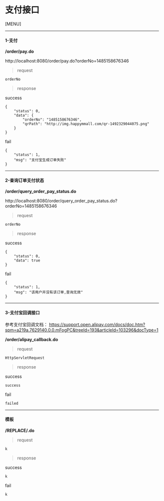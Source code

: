 # 支付接口

[MENU]

------

#### 1-支付

**/order/pay.do**

http://localhost:8080/order/pay.do?orderNo=1485158676346

> request

```
orderNo
```

> response

success

```
{
    "status": 0,
    "data": {
        "orderNo": "1485158676346",
        "qrPath": "http://img.happymmall.com/qr-1492329044075.png"
    }
}
```

fail

```
{
    "status": 1,
    "msg": "支付宝生成订单失败"
}
```

------

#### 2-查询订单支付状态

**/order/query_order_pay_status.do**

http://localhost:8080/order/query_order_pay_status.do?orderNo=1485158676346

> request

```
orderNo
```

> response

success

```
{
    "status": 0,
    "data": true
}
```

fail

```
{
    "status": 1,
    "msg": "该用户并没有该订单,查询无效"
}
```

------

#### 3-支付宝回调接口

参考支付宝回调文档： https://support.open.alipay.com/docs/doc.htm?spm=a219a.7629140.0.0.mFogPC&treeId=193&articleId=103296&docType=1

**/order/alipay_callback.do**

> request

```
HttpServletRequest
```

> response

success

```
success
```

fail

```
failed
```

------

#### 模板

**/REPLACE/.do**

> request

```
k
```

> response

success

```
k
```

fail

```
k
```